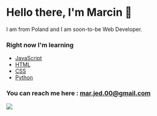 # Hello there, I'm Marcin :tada: 

I am from Poland and I am soon-to-be Web Developer.

### Right now I'm learning 
- [JavaScript](https://developer.mozilla.org/en-US/docs/Learn/JavaScript/First_steps/What_is_JavaScript)
- [HTML](https://developer.mozilla.org/en-US/docs/Learn/HTML/Introduction_to_HTML)
- [CSS](https://developer.mozilla.org/en-US/docs/Learn/CSS/First_steps/What_is_CSS)
- [Python](https://www.python.org/doc/essays/blurb/)

### You can reach me here : **mar.jed.00@gmail.com**
![](https://i.kym-cdn.com/entries/icons/original/000/028/021/work.jpg)
